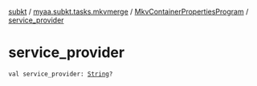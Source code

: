 [subkt](../../index.md) / [myaa.subkt.tasks.mkvmerge](../index.md) / [MkvContainerPropertiesProgram](index.md) / [service_provider](./service_provider.md)

# service_provider

`val service_provider: `[`String`](https://kotlinlang.org/api/latest/jvm/stdlib/kotlin/-string/index.html)`?`
